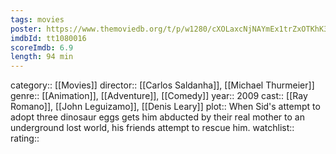 ```yaml
---
tags: movies
poster: https://www.themoviedb.org/t/p/w1280/cXOLaxcNjNAYmEx1trZxOTKhK3Q.jpg
imdbId: tt1080016
scoreImdb: 6.9
length: 94 min
---
```


category:: [[Movies]]
director:: [[Carlos Saldanha]], [[Michael Thurmeier]]
genre:: [[Animation]], [[Adventure]], [[Comedy]]
year:: 2009
cast:: [[Ray Romano]], [[John Leguizamo]], [[Denis Leary]]
plot:: When Sid's attempt to adopt three dinosaur eggs gets him abducted by their real mother to an underground lost world, his friends attempt to rescue him.
watchlist::
rating::
